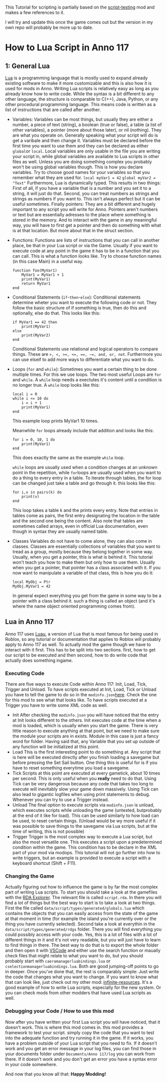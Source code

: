 This Tutorial for scripting is partially based on the [script-testing](https://github.com/03szust/script-testing) mod and makes a few references to it. 

I will try and update this once the game comes out but the version in my own repo will probably be more up to date.

# How to Lua Script in Anno 117

## 1: General Lua
[Lua](https://www.lua.org/pil/contents.html) is a programming language that is mostly used to expand already existing software to make it more customizable and this is also how it is used for mods in Anno. 
Writing Lua scripts is relatively easy as long as you already know how to write code. While the syntax is a bit different to any other language, the structure is comparable to C(++), Java, Python, or any other procedural programming language. This means code is written as a list of instructions that are called after another.
- Variables:
    Variables can be most things, but usually they are either a number, a piece of text (string), a boolean (true or false), a table (a list of other variables), a pointer (more about those later), or nil (nothing). They are what you operate on. Generally speaking what your script will do is get a varibale and then change it.
    Variables must be declared before the first time you want to use them and they can be declared as either `global`or `local`. Local variables are only usable in the file you are writing your script in, while global variables are available to Lua scripts in other files as well. Unless you are doing something complex you probably won't be using global variables though.
    This is how you declare variables. Try to choose good names for your variables so that you remember what they are used for.
    `local myVar1 = 42`
    `global myVar2 = "Text"`
    Furthermore, Lua is dynamically typed. This results in two things: First of all, if you have a variable that is a  number and you set it to a string, it will just do that. Second, you can treat numbers as strings and strings as numbers if you want to. This isn't always perfect but it can be useful sometimes.
    Finally pointers: They are a bit different and hugely important to any script you will write for Anno. Pointers aren't numbers or text but are essentially adresses to the place where something is stored in the memory. And to interact with the game in any meaningful way, you will have to first get a pointer and then do something with what is at that location. But more about that in the struct section.
- Functions:
    Functions are lists of instructions that you can call in another place, be that in your Lua script or via the Game. Usually if you want to execute code at any point in the game it has to be in a function that you can call.
    This is what a function looks like. Try to choose function names (in this case Main) in a useful way.
    ```
    function foo(MyVar1)
        MyVar1 = MyVar1 + 1
        print(MyVar1)
        return MyVar1
    end
    ```
- Conditional Statements (`if`-`then`-`else`):
    Conditional statements determine wheter you want to execute the following code or not. They follow the basic structure of if something is true, then do this and optionally, else do that.
    This looks like this:
    ```
    if MyVar1 == 42 then
        print(MyVar1)
    else
        print(MyVar2)
    end
    ```
    Conditional Statements use relational and logical operators to compare things. These are `>, <, >=, <=, ==, ~=, and, or, not`.
    Furthermore you can use elseif to add more ways to differentiate what you want to do.
- Loops (`for` and `while`):
    Sometimes you want a certain thing to be done multiple times. For this we use loops. The two most useful Loops are `for` and `while`.
    A `while` loop needs a exectutes it's content until a condition is no longer true.
    A `while` loop looks like this:
    ```
    local i = 0
    while i <= 10 do
        i = i + 1
        print(MyVar1)
    end
    ```
    This example loop prints MyVar1 10 times.

    Meanwhile `for` loops already include that addition and looks like this:
    ```
    for i = 0, 10, 1 do
        print(MyVar1)
    end
    ```
    This does exactly the same as the example `while` loop.

    `while` loops are usually used when a condition changes at an unknown point in the repetition, while `for`loops are usually used when you want to do a thing to every entry in a table. To iterate through tables, the for loop can be changed just take a table and go through it. this looks like this:
    ```
    for i,v in pairs(k) do
        print(v)
    end
    ```
    This loop takes a table k and the prints every entry. Note that entries in tables come as pairs, the first entry designating the location in the table and the second one being the content.
    Also note that tables are sometimes called arrays, even in official Lua documentation, even though in syntax they are usually named table. 

- Classes
    Variables do not have to come alone, they can also come in classes. Classes are essentially collections of variables that you want to tread as a group, mostly because they belong together in some way. Usually, when you get a pointer, this is what is behind it. This tutorial won't teach you how to make them but only how to use them. Usually when you get a pointer, that pointer has a class associated with it. If you now want to manipulate a variable of that class, this is how you do it:
    ```
    local MyObj = Ptr
    MyObj.MyVar1 = 42
    ```
    In general expect everything you get from the game in some way to be a pointer with a class behind it. such a thing is called an object (and it's where the name object oriented programming comes from).

## Lua in Anno 117
Anno 117 uses [Luau](https://luau.org/), a version of Lua that is most famous for being used in Roblox, so any tutorial or documentation that applies to Roblox will probably apply to Anno 117 as well.
To actually mod the game though we have to interact with it first. This has to be split into two sections. first, how to get our script to be executed and then second, how to do write code that actually does something ingame.
### Executing Code
There are five ways to execute Code within Anno 117: Init, Load, Tick, Trigger and Unload. To have scripts executed at Init, Load, Tick or Unload you have to tell the game to do so in the `modinfo.json`[here](https://github.com/03szust/script-testing/blob/main/modinfo.json). Check the one for this mod to see what that looks like. To have scripts executed at a Trigger you have to write some XML code as well.
- Init
    After checking the `modinfo.json` you will have noticed that the entry at Init looks different to the others. Init executes code at the time when a mod is loaded, which is usually when you start the game. There is very little reason to execute anything at that point, but we need to make sure the module your scripts are in exists. Module in this case is just a fancy word for folder.
    Having said that, any Variable that you set up outside of any function will be initialized at this point.
- Load
    This is the first interesting point to do something at. Any script that is here will be executed directly after you finish loading a savegame but before pressing the Set Sail button. One thing this is useful for is if you have to reset something everytime you load a savegame.
- Tick
    Scripts at this point are executed at every gametick, about 10 times per second. This is only useful when you **really** need to do that. Using Tick can be very dangerous because any code that takes too long to execute will inevitably slow your game down massively. Using Tick can also lead to gigantic logfiles when using print statements to debug. Whenever you can try to use a Trigger instead.
- Unload
    The final option to execute scripts via `modinfo.json` is unload, which executes scripts while unloading the game (untested, butprobably at the end of it like for load). This can be used similarly to how load can be used, to reset certain things. (Unload would be wy more useful if it was possible to save things to the savegame via Lua scripts, but at the time of writing, this is not possible)
- Trigger
    Trigger is the most complex way to execute a Lua script, but also the most versatile one. This executes a script upon a predetermined condition within the game. This condition has to be declare in the XML part of your mod via modops. This tutorial will not go further into how to write triggers, but an example is provided to execute a script with a keyboard shortcut (Shift + F11).

### Changing the Game
Actually figuring out how to influence the game is by far the most complex part of writing Lua scripts. To start you should take a look at the gamefiles with the [RDA Explorer](https://github.com/lysanntranvouez/RDAExplorer). The relevant file is called `script.rda`. In there you will find a lot of things but the best way to start is to take a look at two things. First the file called `data/script/types/generated/globals.lua` which contains the objects that you can easily access from the state of the game at that moment in time (for example the island you're currently over or the thing you have currently selected). Second take a look at everythin in the `data/script/types/generated/rdgs` folder. There you will find everything you could possibly access with your code. Yes, this is a lot of files with a lot of different things in it and it's not very readable, but you will just have to learn to find things in there. The best way to do that is to export the whole folder and then open it with [VSCode](https://code.visualstudio.com/) and either use the search function or maually check files that might relate to what you want to do, but you should probably start with `caeramanagerluabindings.lua` or `cselectionmanagerluabindings.lua`. Both are good jumping-off points to go in deeper.
Once you've done that, the rest is comparably simple: Just write the code that changes what you want to change. If you want to know what that can look like, just check out my other mod: [infinite-resources](https://github.com/03szust/infinite-resources). It's a good example of how to write Lua scripts, especially for the new system. Or you can check mods from other modders that have used Lua scripts as well.

### Debugging your Code / How to use this mod
Now after you have written your first Lua script you will have noticed, that it doesn't work. This is where this mod comes in. this mod provides a framework to test your script. simply copy the code that you want to test into the adequate function and try running it in the game. If it works, you have a problem outside of your Lua script that you need to fix. If it doesn't work and you get an error message in your log files, you can find those in your documents folder under `Documents/Anno 117/log` you can work from there. If it doesn't work and you don't get an error you have a syntax error in your code somewhere.

And now that you know all that: **Happy Modding!** 